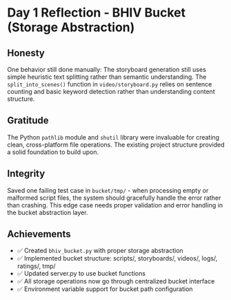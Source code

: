 # Day 1 Reflection - BHIV Bucket (Storage Abstraction)

## Honesty
One behavior still done manually: The storyboard generation still uses simple heuristic text splitting rather than semantic understanding. The `split_into_scenes()` function in `video/storyboard.py` relies on sentence counting and basic keyword detection rather than understanding content structure.

## Gratitude  
The Python `pathlib` module and `shutil` library were invaluable for creating clean, cross-platform file operations. The existing project structure provided a solid foundation to build upon.

## Integrity
Saved one failing test case in `bucket/tmp/` - when processing empty or malformed script files, the system should gracefully handle the error rather than crashing. This edge case needs proper validation and error handling in the bucket abstraction layer.

## Achievements
- ✅ Created `bhiv_bucket.py` with proper storage abstraction
- ✅ Implemented bucket structure: scripts/, storyboards/, videos/, logs/, ratings/, tmp/
- ✅ Updated server.py to use bucket functions
- ✅ All storage operations now go through centralized bucket interface
- ✅ Environment variable support for bucket path configuration